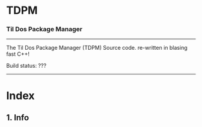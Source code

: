 # TDPM
### Til Dos Package Manager

----------------------------

The Til Dos Package Manager (TDPM) Source code. re-written in blasing fast C++!

Build status: ???

----------------------------

# Index

## 1. Info
